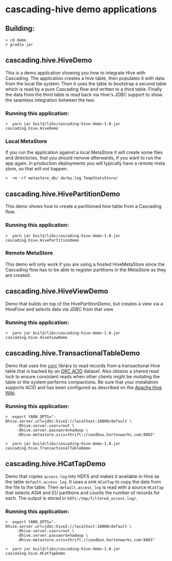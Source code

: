 # cascading-hive demo applications


## Building:

    > cd demo
    > gradle jar



## cascading.hive.HiveDemo

This is a demo application showing you how to integrate Hive with Cascading. The
application creates a hive table, then populates it with data from
the local file system. Then it uses the table to bootstrap a second table which
is read by a pure Cascading flow and written to a third table. Finally the data
from the third table is read back via Hive's JDBC support to show the seamless
integration between the two.


### Running this application:

    >  yarn jar build/libs/cascading-hive-demo-1.0.jar cascading.hive.HiveDemo

### Local MetaStore

If you run the application against a local MetaStore it will create some files
and directories, that you should remove afterwards, if you want to run the app
again. In production deployments you will typically have a remote meta store, so
that will not happen.

    >  rm -rf metastore_db/ derby.log TempStatsStore/

## cascading.hive.HivePartitionDemo

This demo shows how to create a partitioned hive table from a Cascading flow.


### Running this application:

    >  yarn jar build/libs/cascading-hive-demo-1.0.jar cascading.hive.HivePartitionDemo

### Remote MetaStore

This demo will only work if you are using a hosted HiveMetaStore since the
Cascading flow has to be able to register partitions in the MetaStore as they
are created.


## cascading.hive.HiveViewDemo

Demo that builds on top of the HivePartitionDemo, but creates a view via a
HiveFlow and selects data via JDBC from that view

### Running this application:

    >  yarn jar build/libs/cascading-hive-demo-1.0.jar cascading.hive.HiveViewDemo


## cascading.hive.TransactionalTableDemo

Demo that uses the [corc](https://github.com/HotelsDotCom/corc) library to read records from a transactional Hive table that is backed by
an [ORC ACID](http://orc.apache.org/docs/acid.html) dataset. Also obtains a shared read lock to ensure
consistent reads when other clients might be mutating the table or the
system performs compactions. Be sure that your installation supports ACID
and has been configured as described on the [Apache Hive Wiki](https://cwiki.apache.org/confluence/display/Hive/Hive+Transactions).

### Running this application:

    >  export YARN_OPTS="-Dhive.server.url=jdbc:hive2://localhost:10000/default \
         -Dhive.server.user=root \
         -Dhive.server.password=hadoop \
         -Dhive.metastore.uris=thrift://sandbox.hortonworks.com:9083"

    >  yarn jar build/libs/cascading-hive-demo-1.0.jar cascading.hive.TransactionalTableDemo


## cascading.hive.HCatTapDemo

Demo that copies `access.log` into HDFS and makes it available in Hive as the table `default.access_log`. It
uses a sink `HCatTap` to copy the data from the file to the table. Then `default.access_log` is read with a
source `HCatTap` that selects _ASIA_ and _EU_ partitions and counts the number of records for each. The output
is stored in `hdfs:/tmp/filtered_access.log/`.

### Running this application:

    >  export YARN_OPTS="-Dhive.server.url=jdbc:hive2://localhost:10000/default \
         -Dhive.server.user=root \
         -Dhive.server.password=hadoop \
         -Dhive.metastore.uris=thrift://sandbox.hortonworks.com:9083"

    >  yarn jar build/libs/cascading-hive-demo-1.0.jar cascading.hive.HCatTapDemo

